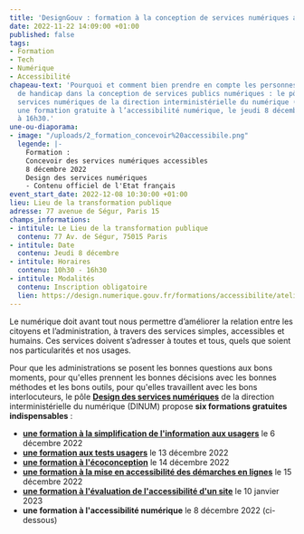 ```yaml
---
title: 'DesignGouv : formation à la conception de services numériques accessibles'
date: 2022-11-22 14:09:00 +01:00
published: false
tags:
- Formation
- Tech
- Numérique
- Accessibilité
chapeau-text: 'Pourquoi et comment bien prendre en compte les personnes en situation
  de handicap dans la conception de services publics numériques : le pôle Design des
  services numériques de la direction interministérielle du numérique (DINUM) propose
  une formation gratuite à l’accessibilité numérique, le jeudi 8 décembre, de 10h30
  à 16h30.'
une-ou-diaporama:
- image: "/uploads/2_formation_concevoir%20accessibile.png"
  legende: |-
    Formation :
    Concevoir des services numériques accessibles
    8 décembre 2022
    Design des services numériques
    - Contenu officiel de l'Etat français
event_start_date: 2022-12-08 10:30:00 +01:00
lieu: Lieu de la transformation publique
adresse: 77 avenue de Ségur, Paris 15
champs_informations:
- intitule: Le Lieu de la transformation publique
  contenu: 77 Av. de Ségur, 75015 Paris
- intitule: Date
  contenu: Jeudi 8 décembre
- intitule: Horaires
  contenu: 10h30 - 16h30
- intitule: Modalités
  contenu: Inscription obligatoire
  lien: https://design.numerique.gouv.fr/formations/accessibilite/atelier-accessibilite-designer/?mtm_campaign=formations6ateliers&mtm_source=ArticleDesigngouv
---
```


Le numérique doit avant tout nous permettre d’améliorer la relation entre les citoyens et l’administration, à travers des services simples, accessibles et humains. Ces services doivent s’adresser à toutes et tous, quels que soient nos particularités et nos usages.

Pour que les administrations se posent les bonnes questions aux bons moments, pour qu'elles prennent les bonnes décisions avec les bonnes méthodes et les bons outils, pour qu'elles travaillent avec les bons interlocuteurs, le pôle [**Design des services numériques**](https://design.numerique.gouv.fr/ "Design des services numériques - Lien externe") de la direction interministérielle du numérique (DINUM) propose **six formations gratuites indispensables** : 
* **[une formation à la simplification de l'information aux usagers](https://www.numerique.gouv.fr/agenda/designgouv-formation-simplification-langage-demarches/)** le 6 décembre 2022
* **[une formation aux tests usagers](https://www.numerique.gouv.fr/agenda/designgouv-formation-tests-usagers/)** le 13 décembre 2022
* **[une formation à l'écoconception](https://www.numerique.gouv.fr/agenda/designgouv-formation-ecoconception-2022/)** le 14 décembre 2022
* **[une formation à la mise en accessibilité des démarches en lignes](https://www.numerique.gouv.fr/agenda/designgouv-formation-accessibilite-demarches-2022/)** le 15 décembre 2022
* **[une formation à l'évaluation de l'accessibilité d'un site](https://www.numerique.gouv.fr/agenda/designgouv-formation-evaluation-accessibilite/)** le 10 janvier 2023
* **une formation à l'accessibilité numérique** le 8 décembre 2022 (ci-dessous)

